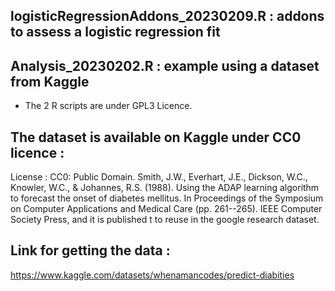 ## logisticRegressionAddons_20230209.R : addons to assess a logistic regression fit 

## Analysis_20230202.R : example using a dataset from Kaggle

* The 2 R scripts are under GPL3 Licence.

## The dataset is available on Kaggle under CC0 licence :
License : CC0: Public Domain. Smith, J.W., Everhart, J.E., Dickson, W.C., Knowler, W.C., & Johannes, R.S. (1988). Using the ADAP learning algorithm to forecast the onset of diabetes mellitus. In Proceedings of the Symposium on Computer Applications and Medical Care (pp. 261--265). IEEE Computer Society Press, and it is published t to reuse in the google research dataset.
 
## Link for getting the data :
https://www.kaggle.com/datasets/whenamancodes/predict-diabities
